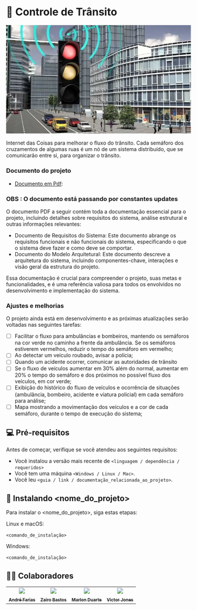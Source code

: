 # 🚦 Controle de Trânsito
<div align="center">
  <img src="semaforo-inteligente.jpg">
</div>

Internet das Coisas para melhorar o fluxo do trânsito. Cada semáforo dos cruzamentos de algumas
ruas é um nó de um sistema distribuído, que se comunicarão entre si, para organizar o trânsito.

### Documento do projeto

- [Documento em Pdf](https://github.com/andrefarias11/ProjetoIntegrador_IV/blob/main/Documento/Documenta%C3%A7%C3%A3o%20PI4.pdf):


###  OBS : O documento está passando por constantes updates 

O documento PDF a seguir contém toda a documentação essencial para o projeto, incluindo detalhes sobre requisitos do sistema, análise estrutural e outras informações relevantes:

* Documento de Requisitos do Sistema: Este documento abrange os requisitos funcionais e não funcionais do sistema, especificando o que o sistema deve fazer e como deve se comportar.
* Documento do Modelo Arquitetural: Este documento descreve a arquitetura do sistema, incluindo componentes-chave, interações e visão geral da estrutura do projeto.

Essa documentação é crucial para compreender o projeto, suas metas e funcionalidades, e é uma referência valiosa para todos os envolvidos no desenvolvimento e implementação do sistema.

### Ajustes e melhorias

O projeto ainda está em desenvolvimento e as próximas atualizações serão voltadas nas seguintes tarefas:

- [ ] Facilitar o fluxo para ambulâncias e bombeiros, mantendo os semáforos na cor verde no
caminho a frente da ambulância. Se os semáforos estiverem vermelhos, reduzir o tempo do
semáforo em vermelho;
- [ ] Ao detectar um veículo roubado, avisar a polícia;
- [ ] Quando um acidente ocorrer, comunicar as autoridades de trânsito
- [ ] Se o fluxo de veículos aumentar em 30% além do normal, aumentar em 20% o tempo do
semáforo e dos próximos no possível fluxo dos veículos, em cor verde;
- [ ] Exibição do histórico do fluxo de veículos e ocorrência de situações (ambulância,
bombeiro, acidente e viatura policial) em cada semáforo para análise;
- [ ] Mapa mostrando a movimentação dos veículos e a cor de cada semáforo, durante o
tempo de execução do sistema;

## 💻 Pré-requisitos

Antes de começar, verifique se você atendeu aos seguintes requisitos:

* Você instalou a versão mais recente de `<linguagem / dependência / requeridos>`
* Você tem uma máquina `<Windows / Linux / Mac>`.
* Você leu `<guia / link / documentação_relacionada_ao_projeto>`.


## 🚀 Instalando <nome_do_projeto>

Para instalar o <nome_do_projeto>, siga estas etapas:

Linux e macOS:
```
<comando_de_instalação>
```

Windows:
```
<comando_de_instalação>
```
## 👨‍💻 Colaboradores

<div align="center">
  <table>
  <tr>
    <td align="center">
      <a href="#">
        <img src="https://avatars.githubusercontent.com/u/52020832?v=4" width="100px;"/><br>
        <sub>
          <b>André Farias</b>
        </sub>
      </a>
    </td>
    <td align="center">
      <a href="#">
        <img src="https://avatars.githubusercontent.com/u/49825773?v=4" width="100px;"/><br>
        <sub>
          <b>Zairo Bastos</b>
        </sub>
      </a>
    </td>
    <td align="center">
      <a href="#">
        <img src="https://avatars.githubusercontent.com/u/60488949?v=4" width="100px;"/><br>
        <sub>
          <b>Marlon Duarte</b>
        </sub>
      </a>
    </td>
    <td align="center">
      <a href="#">
        <img src="https://avatars.githubusercontent.com/u/85620625?v=4" width="100px;"/><br>
        <sub>
          <b>Victor Jones</b>
        </sub>
      </a>
    </td>
  </tr>
</table>
</div>
